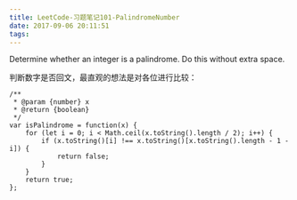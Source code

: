 ```yaml
---
title: LeetCode-习题笔记101-PalindromeNumber
date: 2017-09-06 20:11:51
tags:
---
```





Determine whether an integer is a palindrome. Do this without extra space.



判断数字是否回文，最直观的想法是对各位进行比较：


	/**
	 * @param {number} x
	 * @return {boolean}
	 */
	var isPalindrome = function(x) {
	    for (let i = 0; i < Math.ceil(x.toString().length / 2); i++) {
	        if (x.toString()[i] !== x.toString()[x.toString().length - 1 - i]) {
	            return false;
	        }
	    }
	    return true;
	};